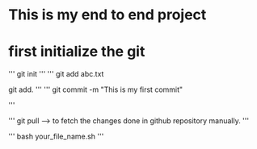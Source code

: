 # This is my end to end project

# first initialize the git
'''
git init
'''
'''
git add abc.txt

git add.
'''
'''
git commit -m "This is my first commit"

'''

'''
git pull --> to fetch the changes done in github repository manually.
'''

'''
bash your_file_name.sh
'''
